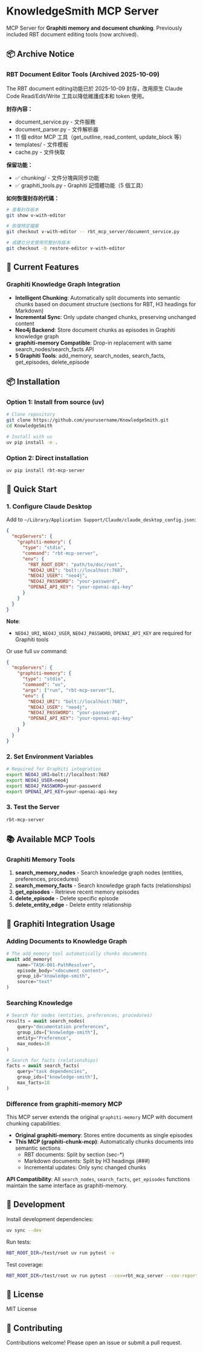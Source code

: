 # KnowledgeSmith MCP Server

MCP Server for **Graphiti memory and document chunking**. Previously included RBT document editing tools (now archived).

## 📦 Archive Notice

### RBT Document Editor Tools (Archived 2025-10-09)

The RBT document editing功能已於 2025-10-09 封存，改用原生 Claude Code Read/Edit/Write 工具以降低維護成本和 token 使用。

**封存內容：**
- document_service.py - 文件服務
- document_parser.py - 文件解析器
- 11 個 editor MCP 工具（get_outline, read_content, update_block 等）
- templates/ - 文件模板
- cache.py - 文件快取

**保留功能：**
- ✅ chunking/ - 文件分塊與同步功能
- ✅ graphiti_tools.py - Graphiti 記憶體功能（5 個工具）

**如何恢復封存的代碼：**
```bash
# 查看封存版本
git show v-with-editor

# 恢復特定檔案
git checkout v-with-editor -- rbt_mcp_server/document_service.py

# 或建立分支使用完整封存版本
git checkout -b restore-editor v-with-editor
```

## 🎯 Current Features

### Graphiti Knowledge Graph Integration
- **Intelligent Chunking**: Automatically split documents into semantic chunks based on document structure (sections for RBT, H3 headings for Markdown)
- **Incremental Sync**: Only update changed chunks, preserving unchanged content
- **Neo4j Backend**: Store document chunks as episodes in Graphiti knowledge graph
- **graphiti-memory Compatible**: Drop-in replacement with same search_nodes/search_facts API
- **5 Graphiti Tools**: add_memory, search_nodes, search_facts, get_episodes, delete_episode

## 📦 Installation

### Option 1: Install from source (uv)

```bash
# Clone repository
git clone https://github.com/yourusername/KnowledgeSmith.git
cd KnowledgeSmith

# Install with uv
uv pip install -e .
```

### Option 2: Direct installation

```bash
uv pip install rbt-mcp-server
```

## 🚀 Quick Start

### 1. Configure Claude Desktop

Add to `~/Library/Application Support/Claude/claude_desktop_config.json`:

```json
{
  "mcpServers": {
    "graphiti-memory": {
      "type": "stdio",
      "command": "rbt-mcp-server",
      "env": {
        "RBT_ROOT_DIR": "path/to/doc/root",
        "NEO4J_URI": "bolt://localhost:7687",
        "NEO4J_USER": "neo4j",
        "NEO4J_PASSWORD": "your-password",
        "OPENAI_API_KEY": "your-openai-api-key"
      }
    }
  }
}
```

**Note**:
- `NEO4J_URI`, `NEO4J_USER`, `NEO4J_PASSWORD`, `OPENAI_API_KEY` are required for Graphiti tools

Or use full uv command:

```json
{
  "mcpServers": {
    "graphiti-memory": {
      "type": "stdio",
      "command": "uv",
      "args": ["run", "rbt-mcp-server"],
      "env": {
        "NEO4J_URI": "bolt://localhost:7687",
        "NEO4J_USER": "neo4j",
        "NEO4J_PASSWORD": "your-password",
        "OPENAI_API_KEY": "your-openai-api-key"
      }
    }
  }
}
```

### 2. Set Environment Variables

```bash
# Required for Graphiti integration
export NEO4J_URI=bolt://localhost:7687
export NEO4J_USER=neo4j
export NEO4J_PASSWORD=your-password
export OPENAI_API_KEY=your-openai-api-key
```

### 3. Test the Server

```bash
rbt-mcp-server
```

## 📚 Available MCP Tools

### Graphiti Memory Tools

1. **search_memory_nodes** - Search knowledge graph nodes (entities, preferences, procedures)
2. **search_memory_facts** - Search knowledge graph facts (relationships)
3. **get_episodes** - Retrieve recent memory episodes
4. **delete_episode** - Delete specific episode
5. **delete_entity_edge** - Delete entity relationship

## 🔗 Graphiti Integration Usage

### Adding Documents to Knowledge Graph

```python
# The add_memory tool automatically chunks documents
await add_memory(
    name="TASK-001-PathResolver",
    episode_body="<document content>",
    group_id="knowledge-smith",
    source="text"
)
```

### Searching Knowledge

```python
# Search for nodes (entities, preferences, procedures)
results = await search_nodes(
    query="documentation preferences",
    group_ids=["knowledge-smith"],
    entity="Preference",
    max_nodes=10
)

# Search for facts (relationships)
facts = await search_facts(
    query="task dependencies",
    group_ids=["knowledge-smith"],
    max_facts=10
)
```

### Difference from graphiti-memory MCP

This MCP server extends the original `graphiti-memory` MCP with document chunking capabilities:

- **Original graphiti-memory**: Stores entire documents as single episodes
- **This MCP (graphiti-chunk-mcp)**: Automatically chunks documents into semantic sections
  - RBT documents: Split by section (sec-*)
  - Markdown documents: Split by H3 headings (###)
  - Incremental updates: Only sync changed chunks

**API Compatibility**: All `search_nodes`, `search_facts`, `get_episodes` functions maintain the same interface as graphiti-memory.

## 🧪 Development

Install development dependencies:
```bash
uv sync --dev
```

Run tests:
```bash
RBT_ROOT_DIR=/test/root uv run pytest -v
```

Test coverage:
```bash
RBT_ROOT_DIR=/test/root uv run pytest --cov=rbt_mcp_server --cov-report=html
```

## 📝 License

MIT License

## 🤝 Contributing

Contributions welcome! Please open an issue or submit a pull request.
